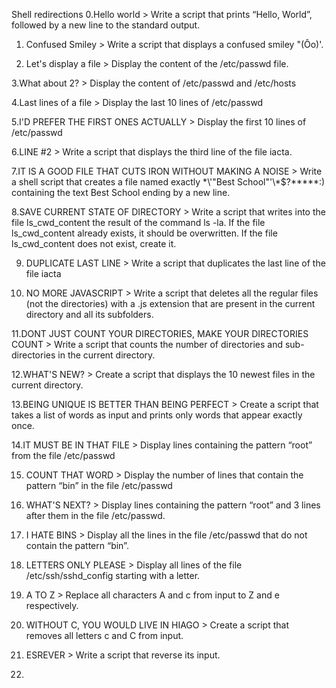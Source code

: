 Shell redirections
0.Hello world > Write a script that prints “Hello, World”, followed by a new line to the standard output.

1. Confused Smiley > Write a script that displays a confused smiley "(Ôo)'.

2. Let's display a file > Display the content of the /etc/passwd file.

3.What about 2? > Display the content of /etc/passwd and /etc/hosts

4.Last lines of a file > Display the last 10 lines of /etc/passwd

5.I'D PREFER THE FIRST ONES ACTUALLY > Display the first 10 lines of /etc/passwd

6.LINE #2 > Write a script that displays the third line of the file iacta.

7.IT IS A GOOD FILE THAT CUTS IRON WITHOUT MAKING A NOISE > Write a shell script that creates a file named exactly \*\\'"Best School"\'\\*$\?\*\*\*\*\*:) containing the text Best School ending by a new line.

8.SAVE CURRENT STATE OF DIRECTORY > Write a script that writes into the file ls_cwd_content the result of the command ls -la. If the file ls_cwd_content already exists, it should be overwritten. If the file ls_cwd_content does not exist, create it.

9. DUPLICATE LAST LINE > Write a script that duplicates the last line of the file iacta

10. NO MORE JAVASCRIPT > Write a script that deletes all the regular files (not the directories) with a .js extension that are present in the current directory and all its subfolders.

11.DONT JUST COUNT YOUR DIRECTORIES, MAKE YOUR DIRECTORIES COUNT > Write a script that counts the number of directories and sub-directories in the current directory.

12.WHAT'S NEW? > Create a script that displays the 10 newest files in the current directory.


13.BEING UNIQUE IS BETTER THAN BEING PERFECT > Create a script that takes a list of words as input and prints only words that appear exactly once.


14.IT MUST BE IN THAT FILE > Display lines containing the pattern “root” from the file /etc/passwd


15. COUNT THAT WORD > Display the number of lines that contain the pattern “bin” in the file /etc/passwd


16. WHAT'S NEXT? > Display lines containing the pattern “root” and 3 lines after them in the file /etc/passwd.


17. I HATE BINS > Display all the lines in the file /etc/passwd that do not contain the pattern “bin”.

18. LETTERS ONLY PLEASE > Display all lines of the file /etc/ssh/sshd_config starting with a letter.

19. A TO Z > Replace all characters A and c from input to Z and e respectively.


20. WITHOUT C, YOU WOULD LIVE IN HIAGO > Create a script that removes all letters c and C from input.

21. ESREVER > Write a script that reverse its input.

22. 







































 
